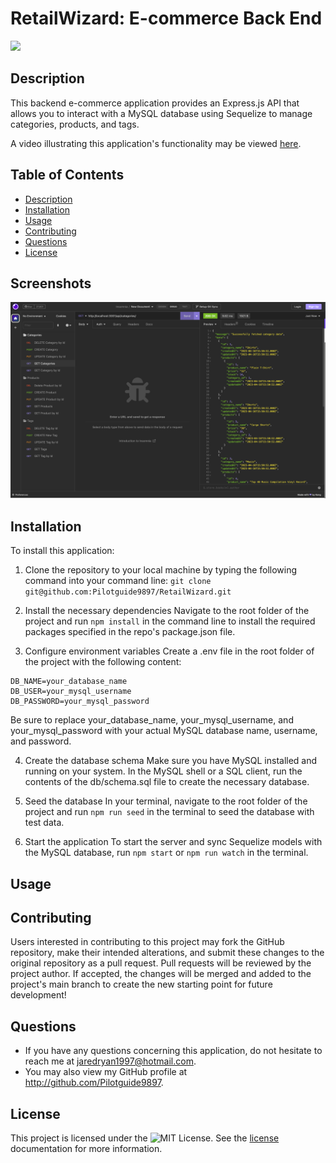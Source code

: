 # RetailWizard: E-commerce Back End
![](https://img.shields.io/badge/License-MIT-yellow.svg)

## Description

This backend e-commerce application provides an Express.js API that allows you to interact with a MySQL database using Sequelize to manage categories, products, and tags.

A video illustrating this application's functionality may be viewed [here]().

## Table of Contents
- [Description](#description)
- [Installation](#installation)
- [Usage](#usage)
- [Contributing](#contributing) 
- [Questions](#questions)
- [License](#license)

## Screenshots 
![Insomnia](https://github.com/Pilotguide9897/RetailWizard/blob/main/E-Commerce%20Backend%20Screenshots/Insomnia.png)

## Installation
To install this application:

1. Clone the repository to your local machine by typing the following command into your command line:
`git clone git@github.com:Pilotguide9897/RetailWizard.git`

2. Install the necessary dependencies
Navigate to the root folder of the project and run `npm install` in the command line to install the required packages specified in the repo's package.json file.

3. Configure environment variables
Create a .env file in the root folder of the project with the following content:

```
DB_NAME=your_database_name
DB_USER=your_mysql_username
DB_PASSWORD=your_mysql_password
```

Be sure to replace your_database_name, your_mysql_username, and your_mysql_password with your actual MySQL database name, username, and password.

4. Create the database schema
Make sure you have MySQL installed and running on your system. In the MySQL shell or a SQL client, run the contents of the db/schema.sql file to create the necessary database.

5. Seed the database
In your terminal, navigate to the root folder of the project and run `npm run seed` in the terminal to seed the database with test data.

6. Start the application
To start the server and sync Sequelize models with the MySQL database, run `npm start` or `npm run watch` in the terminal.

## Usage

## Contributing
Users interested in contributing to this project may fork the GitHub repository, make their intended alterations, and submit these changes to the original repository as a pull request. Pull requests will be reviewed by the project author. If accepted, the changes will be merged and added to the project's main branch to create the new starting point for future development!

## Questions
* If you have any questions concerning this application, do not hesitate to reach me at jaredryan1997@hotmail.com.
* You may also view my GitHub profile at http://github.com/Pilotguide9897.

## License
This project is licensed under the ![MIT License](https://img.shields.io/badge/License-MIT-yellow.svg). See the [license](https://opensource.org/licenses/MIT) documentation for more information.
